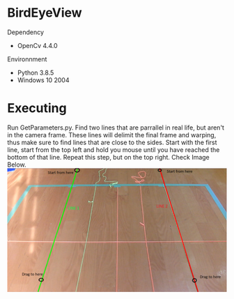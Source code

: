# BirdEyeView
Dependency
- OpenCv 4.4.0

Environnment
- Python 3.8.5
- Windows 10 2004

# Executing
Run GetParameters.py. Find two lines that are parrallel in real life, but aren't in the camera frame. These lines will delimit the final frame and warping, thus make sure to find lines that are close to the sides. Start with the first line, start from the top left and hold you mouse until you have reached the bottom of that line. Repeat this step, but on the top right. Check Image Below.
![GetParameters.py](https://raw.githubusercontent.com/AquarelMc/BirdEyeView/master/Capture63.PNG)
